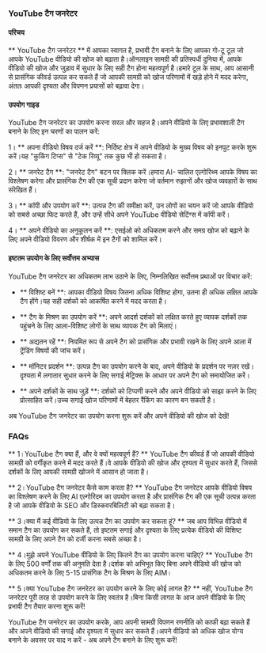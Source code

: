 ### YouTube टैग जनरेटर

#### परिचय
** YouTube टैग जनरेटर ** में आपका स्वागत है, प्रभावी टैग बनाने के लिए आपका गो-टू टूल जो आपके YouTube वीडियो की खोज को बढ़ाता है।ऑनलाइन सामग्री की प्रतिस्पर्धी दुनिया में, आपके वीडियो की खोज और जुड़ाव में सुधार के लिए सही टैग होना महत्वपूर्ण है।हमारे टूल के साथ, आप आसानी से प्रासंगिक कीवर्ड उत्पन्न कर सकते हैं जो आपकी सामग्री को खोज परिणामों में खड़े होने में मदद करेगा, अंततः आपकी दृश्यता और विपणन प्रयासों को बढ़ावा देगा।

#### उपयोग गाइड
YouTube टैग जनरेटर का उपयोग करना सरल और सहज है।अपने वीडियो के लिए प्रभावशाली टैग बनाने के लिए इन चरणों का पालन करें:

1। ** अपना वीडियो विषय दर्ज करें **: निर्दिष्ट क्षेत्र में अपने वीडियो के मुख्य विषय को इनपुट करके शुरू करें।यह "कुकिंग टिप्स" से "टेक रिव्यू" तक कुछ भी हो सकता है।

2। ** जनरेट टैग **: "जनरेट टैग" बटन पर क्लिक करें।हमारा AI- चालित एल्गोरिथ्म आपके विषय का विश्लेषण करेगा और प्रासंगिक टैग की एक सूची प्रदान करेगा जो वर्तमान रुझानों और खोज व्यवहारों के साथ संरेखित हैं।

3। ** कॉपी और उपयोग करें **: उत्पन्न टैग की समीक्षा करें, उन लोगों का चयन करें जो आपके वीडियो को सबसे अच्छा फिट करते हैं, और उन्हें सीधे अपने YouTube वीडियो सेटिंग्स में कॉपी करें।

4। ** अपने वीडियो का अनुकूलन करें **: एसईओ को अधिकतम करने और समग्र खोज को बढ़ाने के लिए अपने वीडियो विवरण और शीर्षक में इन टैगों को शामिल करें।

#### इष्टतम उपयोग के लिए सर्वोत्तम अभ्यास
YouTube टैग जनरेटर का अधिकतम लाभ उठाने के लिए, निम्नलिखित सर्वोत्तम प्रथाओं पर विचार करें:

- ** विशिष्ट बनें **: आपका वीडियो विषय जितना अधिक विशिष्ट होगा, उतना ही अधिक लक्षित आपके टैग होंगे।यह सही दर्शकों को आकर्षित करने में मदद करता है।

- ** टैग के मिश्रण का उपयोग करें **: अपने आदर्श दर्शकों को लक्षित करते हुए व्यापक दर्शकों तक पहुंचने के लिए आला-विशिष्ट लोगों के साथ व्यापक टैग को मिलाएं।

- ** अद्यतन रहें **: नियमित रूप से अपने टैग को प्रासंगिक और प्रभावी रखने के लिए अपने आला में ट्रेंडिंग विषयों की जांच करें।

- ** मॉनिटर प्रदर्शन **: उत्पन्न टैग का उपयोग करने के बाद, अपने वीडियो के प्रदर्शन पर नज़र रखें।दृश्यता में लगातार सुधार करने के लिए सगाई मेट्रिक्स के आधार पर अपने टैग को समायोजित करें।

- ** अपने दर्शकों के साथ जुड़ें **: दर्शकों को टिप्पणी करने और अपने वीडियो को साझा करने के लिए प्रोत्साहित करें।उच्च सगाई खोज परिणामों में बेहतर रैंकिंग का कारण बन सकती है।

अब YouTube टैग जनरेटर का उपयोग करना शुरू करें और अपने वीडियो की खोज को देखें!

### FAQs

** 1।YouTube टैग क्या हैं, और वे क्यों महत्वपूर्ण हैं? **
YouTube टैग कीवर्ड हैं जो आपकी वीडियो सामग्री को वर्गीकृत करने में मदद करते हैं।वे आपके वीडियो की खोज और दृश्यता में सुधार करते हैं, जिससे दर्शकों के लिए आपकी सामग्री खोजने में आसान हो जाता है।

** 2।YouTube टैग जनरेटर कैसे काम करता है? **
YouTube टैग जनरेटर आपके वीडियो विषय का विश्लेषण करने के लिए AI एल्गोरिदम का उपयोग करता है और प्रासंगिक टैग की एक सूची उत्पन्न करता है जो आपके वीडियो के SEO और डिस्कवरबिलिटी को बढ़ा सकता है।

** 3।क्या मैं कई वीडियो के लिए उत्पन्न टैग का उपयोग कर सकता हूं? **
जब आप विभिन्न वीडियो में समान टैग का उपयोग कर सकते हैं, तो इष्टतम सगाई और दृश्यता के लिए प्रत्येक वीडियो की विशिष्ट सामग्री के लिए अपने टैग को दर्जी करना सबसे अच्छा है।

** 4।मुझे अपने YouTube वीडियो के लिए कितने टैग का उपयोग करना चाहिए? **
YouTube टैग के लिए 500 वर्णों तक की अनुमति देता है।दर्शक को अभिभूत किए बिना अपने वीडियो की खोज को अधिकतम करने के लिए 5-15 प्रासंगिक टैग के मिश्रण के लिए AIM।

** 5।क्या YouTube टैग जनरेटर का उपयोग करने के लिए कोई लागत है? **
नहीं, YouTube टैग जनरेटर पूरी तरह से उपयोग करने के लिए स्वतंत्र है।बिना किसी लागत के आज अपने वीडियो के लिए प्रभावी टैग तैयार करना शुरू करें!

YouTube टैग जनरेटर का उपयोग करके, आप अपनी सामग्री विपणन रणनीति को काफी बढ़ा सकते हैं और अपने वीडियो की सगाई और दृश्यता में सुधार कर सकते हैं।अपने वीडियो को अधिक खोज योग्य बनाने के अवसर पर याद न करें - अब अपने टैग बनाने के लिए शुरू करें!